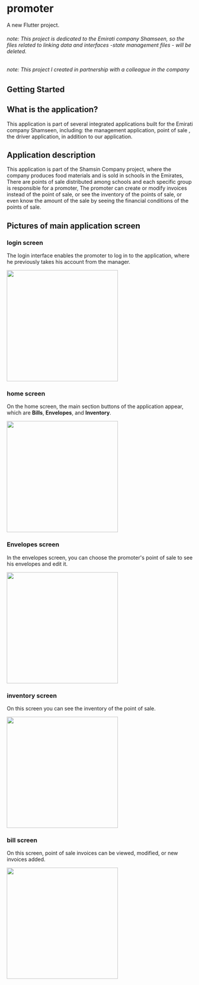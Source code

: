 # promoter

A new Flutter project.
###### note: This project is dedicated to the Emirati company Shamseen, so the files related to linking data and interfaces -state management files - will be deleted.

###### note: This project I created in partnership with a colleague in the company

## Getting Started

## What is the application?
This application is part of several integrated applications built for the Emirati company Shamseen, including: the management application, point of sale , the driver application, in addition to our application.

## Application description
This application is part of the Shamsin Company project, where the company produces food materials and is sold in schools in the Emirates, There are points of sale distributed among schools and 
each specific group is responsible for a promoter, The promoter can create or modify invoices instead of the point of sale, or see the inventory of the points of sale, or even know the amount of the sale by seeing the financial conditions of the points of sale.
<!-- is responsible for selling to students, as the sale is done via a card given to the student with his own QR code on it. He can buy food through it, and the point of sale can request Invoices from the factory to the school. Invoices can also be requested from nearby schools, as well as an inventory of what has been sold or remaining materials -->

## Pictures of main application screen

### login screen

The login interface enables the promoter to log in to the application, where he previously takes his account from the manager.

<div>
  <img src = "https://raw.githubusercontent.com/abdsfw/promoter/main/assets/images/login_screen.jpg" , width=300>
</div> 

### home screen

On the home screen, the main section buttons of the application appear, which are **Bills**, **Envelopes**, and **Inventory**.

<div>
  <img src = "https://raw.githubusercontent.com/abdsfw/promoter/main/assets/images/home_screen.jpg", width=300>
</div>

### Envelopes screen

In the envelopes screen, you can choose the promoter's point of sale to see his envelopes and edit it.

<div>
  <img src = "https://raw.githubusercontent.com/abdsfw/promoter/main/assets/images/point_of_sale_list.jpg", width=300>
</div>

### inventory screen

On this screen you can see the inventory of the point of sale.

<div>
  <img src = "https://raw.githubusercontent.com/abdsfw/promoter/main/assets/images/point_of_sale_inventory.jpg", width=300>
</div>

### bill screen

On this screen, point of sale invoices can be viewed, modified, or new invoices added.

<div>
  <img src = "https://raw.githubusercontent.com/abdsfw/promoter/main/assets/images/bills_screen.jpg", width=300>
</div>

